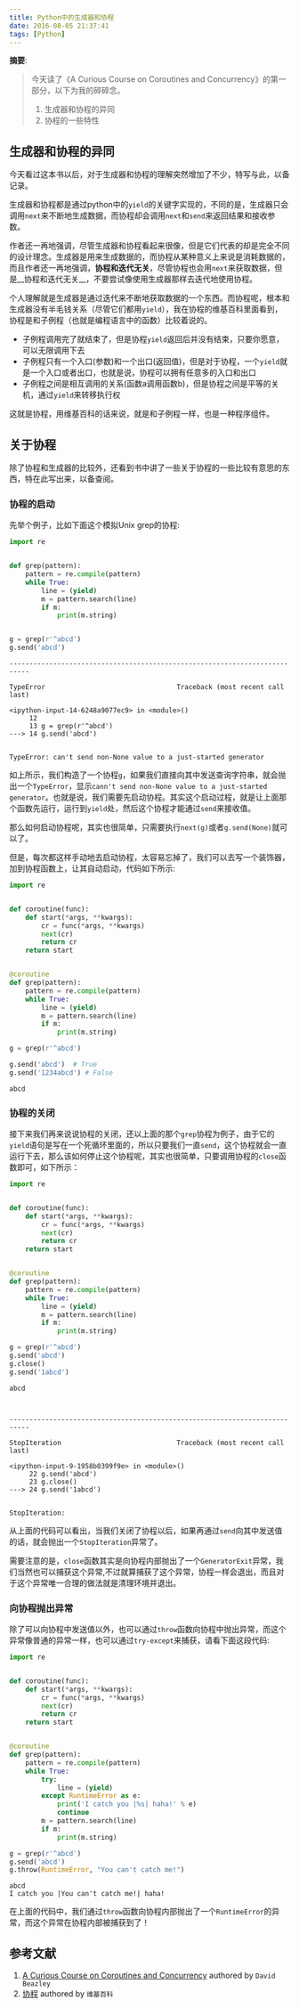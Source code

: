 ```yaml
---
title: Python中的生成器和协程
date: 2016-08-05 21:37:41
tags: [Python]
---
```


__摘要__:

> 今天读了《A Curious Course on Coroutines and Concurrency》的第一部分，以下为我的碎碎念。
> 1. 生成器和协程的异同
> 2. 协程的一些特性


<!--more-->

## 生成器和协程的异同

今天看过这本书以后，对于生成器和协程的理解突然增加了不少，特写与此，以备记录。

生成器和协程都是通过python中的`yield`的关键字实现的，不同的是，生成器只会调用`next`来不断地生成数据，而协程却会调用`next`和`send`来返回结果和接收参数。

作者还一再地强调，尽管生成器和协程看起来很像，但是它们代表的却是完全不同的设计理念。生成器是用来生成数据的，而协程从某种意义上来说是消耗数据的，而且作者还一再地强调，__协程和迭代无关__，尽管协程也会用`next`来获取数据，但是__协程和迭代无关__，不要尝试像使用生成器那样去迭代地使用协程。

个人理解就是生成器是通过迭代来不断地获取数据的一个东西。而协程呢，根本和生成器没有半毛钱关系（尽管它们都用`yield`），我在协程的维基百科里面看到，协程是和子例程（也就是编程语言中的函数）比较着说的。

+ 子例程调用完了就结束了，但是协程`yield`返回后并没有结束，只要你愿意，可以无限调用下去
+ 子例程只有一个入口(参数)和一个出口(返回值)，但是对于协程，一个`yield`就是一个入口或者出口，也就是说，协程可以拥有任意多的入口和出口
+ 子例程之间是相互调用的关系(函数a调用函数b)，但是协程之间是平等的关机，通过`yield`来转移执行权

这就是协程，用维基百科的话来说，就是和子例程一样，也是一种程序组件。

## 关于协程

除了协程和生成器的比较外，还看到书中讲了一些关于协程的一些比较有意思的东西，特在此写出来，以备查阅。

### 协程的启动

先举个例子，比如下面这个模拟Unix grep的协程:


```python
import re


def grep(pattern):
    pattern = re.compile(pattern)
    while True:
        line = (yield)
        m = pattern.search(line)
        if m:
            print(m.string)


g = grep(r'^abcd')
g.send('abcd')
```


    ---------------------------------------------------------------------------

    TypeError                                 Traceback (most recent call last)

    <ipython-input-14-6248a9077ec9> in <module>()
         12
         13 g = grep(r'^abcd')
    ---> 14 g.send('abcd')


    TypeError: can't send non-None value to a just-started generator


如上所示，我们构造了一个协程`g`，如果我们直接向其中发送查询字符串，就会抛出一个`TypeError`，显示`cann't send non-None value to a just-started generator`。也就是说，我们需要先启动协程。其实这个启动过程，就是让上面那个函数先运行，运行到`yield`处，然后这个协程才能通过`send`来接收值。

那么如何启动协程呢，其实也很简单，只需要执行`next(g)`或者`g.send(None)`就可以了。

但是，每次都这样手动地去启动协程，太容易忘掉了，我们可以去写一个装饰器，加到协程函数上，让其自动启动，代码如下所示:


```python
import re


def coroutine(func):
    def start(*args, **kwargs):
        cr = func(*args, **kwargs)
        next(cr)
        return cr
    return start


@coroutine
def grep(pattern):
    pattern = re.compile(pattern)
    while True:
        line = (yield)
        m = pattern.search(line)
        if m:
            print(m.string)

g = grep(r'^abcd')

g.send('abcd')  # True
g.send('1234abcd') # False
```

    abcd


### 协程的关闭

接下来我们再来说说协程的关闭，还以上面的那个`grep`协程为例子，由于它的`yield`语句是写在一个死循环里面的，所以只要我们一直`send`，这个协程就会一直运行下去，那么该如何停止这个协程呢，其实也很简单，只要调用协程的`close`函数即可，如下所示：


```python
import re


def coroutine(func):
    def start(*args, **kwargs):
        cr = func(*args, **kwargs)
        next(cr)
        return cr
    return start


@coroutine
def grep(pattern):
    pattern = re.compile(pattern)
    while True:
        line = (yield)
        m = pattern.search(line)
        if m:
            print(m.string)

g = grep(r'^abcd')
g.send('abcd')
g.close()
g.send('1abcd')
```

    abcd



    ---------------------------------------------------------------------------

    StopIteration                             Traceback (most recent call last)

    <ipython-input-9-1958b0399f9e> in <module>()
         22 g.send('abcd')
         23 g.close()
    ---> 24 g.send('1abcd')


    StopIteration:


从上面的代码可以看出，当我们关闭了协程以后，如果再通过`send`向其中发送值的话，就会抛出一个`StopIteration`异常了。

需要注意的是，`close`函数其实是向协程内部抛出了一个`GeneratorExit`异常，我们当然也可以捕获这个异常,不过就算捕获了这个异常，协程一样会退出，而且对于这个异常唯一合理的做法就是清理环境并退出。

### 向协程抛出异常

除了可以向协程中发送值以外，也可以通过`throw`函数向协程中抛出异常，而这个异常像普通的异常一样，也可以通过`try-except`来捕获，请看下面这段代码:


```python
import re


def coroutine(func):
    def start(*args, **kwargs):
        cr = func(*args, **kwargs)
        next(cr)
        return cr
    return start


@coroutine
def grep(pattern):
    pattern = re.compile(pattern)
    while True:
        try:
            line = (yield)
        except RuntimeError as e:
            print('I catch you |%s| haha!' % e)
            continue
        m = pattern.search(line)
        if m:
            print(m.string)

g = grep(r'^abcd')
g.send('abcd')
g.throw(RuntimeError, "You can't catch me!")
```

    abcd
    I catch you |You can't catch me!| haha!


在上面的代码中，我们通过`throw`函数向协程内部抛出了一个`RuntimeError`的异常，而这个异常在协程内部被捕获到了！

## 参考文献

1. [A Curious Course on Coroutines and Concurrency](http://www.dabeaz.com/coroutines/) authored by `David Beazley`
2. [协程](https://www.wikiwand.com/zh/%E5%8D%8F%E7%A8%8B) authored by `维基百科`
